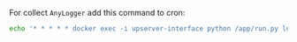 For collect `AnyLogger` add this command to cron:
```sh
echo '* * * * * docker exec -i upserver-interface python /app/run.py log_collector.tasks "run_every_minute()" &>/dev/null' >> /var/spool/cron/root 
